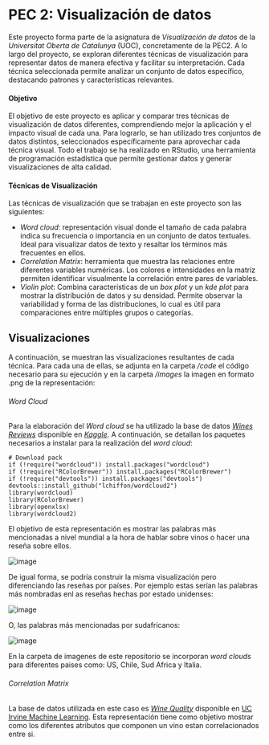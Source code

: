# PEC 2: Visualización de datos
Este proyecto forma parte de la asignatura de _Visualización de datos_ de la _Universitat Oberta de Catalunya_ (UOC), concretamente de la PEC2. A lo largo del proyecto, se exploran diferentes técnicas de visualización para representar datos de manera efectiva y facilitar su interpretación. Cada técnica seleccionada permite analizar un conjunto de datos específico, destacando patrones y características relevantes.
#### Objetivo
El objetivo de este proyecto es aplicar y comparar tres técnicas de visualización de datos diferentes, comprendiendo mejor la aplicación y el impacto visual de cada una. Para lograrlo, se han utilizado tres conjuntos de datos distintos, seleccionados específicamente para aprovechar cada técnica visual. Todo el trabajo se ha realizado en RStudio, una herramienta de programación estadística que permite gestionar datos y generar visualizaciones de alta calidad.
#### Técnicas de Visualización
Las técnicas de visualización que se trabajan en este proyecto son las siguientes:

- _Word cloud_: representación visual donde el tamaño de cada palabra indica su frecuencia o importancia en un conjunto de datos textuales. Ideal para visualizar datos de texto y resaltar los términos más frecuentes en ellos.
- _Correlation Matrix_: herramienta que muestra las relaciones entre diferentes variables numéricas. Los colores e intensidades en la matriz permiten identificar visualmente la correlación entre pares de variables.
- _Violin plot_: Combina características de un _box plot_ y un _kde plot_ para mostrar la distribución de datos y su densidad. Permite observar la variabilidad y forma de las distribuciones, lo cual es útil para comparaciones entre múltiples grupos o categorías.
  
## Visualizaciones
A continuación, se muestran las visualizaciones resultantes de cada técnica. Para cada una de ellas, se adjunta en la carpeta _/code_ el código necesario para su ejecución y en la carpeta _/images_ la imagen en formato .png de la representación:
###### Word Cloud
Para la elaboración del _Word cloud_ se ha utilizado la base de datos [_Wines Reviews_](https://www.kaggle.com/datasets/zynicide/wine-reviews) disponible en [_Kaggle_](https://www.kaggle.com/). A continuación, se detallan los paquetes necesarios a instalar para la realización del _word cloud_:

```
# Download pack
if (!require("wordcloud")) install.packages("wordcloud")
if (!require("RColorBrewer")) install.packages("RColorBrewer")
if (!require("devtools")) install.packages("devtools")
devtools::install_github("lchiffon/wordcloud2")
library(wordcloud)
library(RColorBrewer)
library(openxlsx)
library(wordcloud2)
```

El objetivo de esta representación es mostrar las palabras más mencionadas a nivel mundial a la hora de hablar sobre vinos o hacer una reseña sobre ellos.

![image](https://github.com/user-attachments/assets/a3257920-ba51-4b27-b761-56d545260362)

De igual forma, se podría construir la misma visualización pero diferenciando las reseñas por países. Por ejemplo estas serían las palabras más nombradas enl as reseñas hechas por estado unidenses:

![image](https://github.com/user-attachments/assets/120da111-0d7d-468a-9c68-0091d821242e)

O, las palabras más mencionadas por sudafricanos:

![image](https://github.com/user-attachments/assets/b129b0e5-ef47-47ea-b74d-7e38c4a07e32)

En la carpeta de imagenes de este repositorio se incorporan _word clouds_ para diferentes paises como: US, Chile, Sud Africa y Italia.

###### Correlation Matrix
La base de datos utilizada en este caso es [_Wine Quality_](https://archive.ics.uci.edu/dataset/186/wine+quality) disponible en [UC Irvine Machine Learning](https://archive.ics.uci.edu/). Esta representación tiene como objetivo mostrar como los diferentes atributos que componen un vino estan correlacionados entre si.

